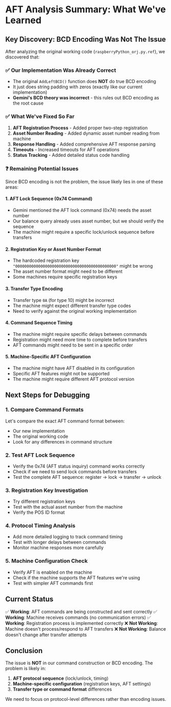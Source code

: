 # AFT Analysis Summary: What We've Learned

## Key Discovery: BCD Encoding Was Not The Issue

After analyzing the original working code (`raspberryPython_orj.py.ref`), we discovered that:

### ✅ **Our Implementation Was Already Correct**

- The original `AddLeftBCD()` function does **NOT** do true BCD encoding
- It just does string padding with zeros (exactly like our current implementation)
- **Gemini's BCD theory was incorrect** - this rules out BCD encoding as the root cause

### ✅ **What We've Fixed So Far**

1. **AFT Registration Process** - Added proper two-step registration
2. **Asset Number Reading** - Added dynamic asset number reading from machine
3. **Response Handling** - Added comprehensive AFT response parsing
4. **Timeouts** - Increased timeouts for AFT operations
5. **Status Tracking** - Added detailed status code handling

### ❓ **Remaining Potential Issues**

Since BCD encoding is not the problem, the issue likely lies in one of these areas:

#### 1. **AFT Lock Sequence (0x74 Command)**

- Gemini mentioned the AFT lock command (0x74) needs the asset number
- Our balance query already uses asset number, but we should verify the sequence
- The machine might require a specific lock/unlock sequence before transfers

#### 2. **Registration Key or Asset Number Format**

- The hardcoded registration key `"00000000000000000000000000000000000000000000"` might be wrong
- The asset number format might need to be different
- Some machines require specific registration keys

#### 3. **Transfer Type Encoding**

- Transfer type `0A` (for type 10) might be incorrect
- The machine might expect different transfer type codes
- Need to verify against the original working implementation

#### 4. **Command Sequence Timing**

- The machine might require specific delays between commands
- Registration might need more time to complete before transfers
- AFT commands might need to be sent in a specific order

#### 5. **Machine-Specific AFT Configuration**

- The machine might have AFT disabled in its configuration
- Specific AFT features might not be supported
- The machine might require different AFT protocol version

## Next Steps for Debugging

### 1. **Compare Command Formats**

Let's compare the exact AFT command format between:

- Our new implementation
- The original working code
- Look for any differences in command structure

### 2. **Test AFT Lock Sequence**

- Verify the 0x74 (AFT status inquiry) command works correctly
- Check if we need to send lock commands before transfers
- Test the complete AFT sequence: register → lock → transfer → unlock

### 3. **Registration Key Investigation**

- Try different registration keys
- Test with the actual asset number from the machine
- Verify the POS ID format

### 4. **Protocol Timing Analysis**

- Add more detailed logging to track command timing
- Test with longer delays between commands
- Monitor machine responses more carefully

### 5. **Machine Configuration Check**

- Verify AFT is enabled on the machine
- Check if the machine supports the AFT features we're using
- Test with simpler AFT commands first

## Current Status

✅ **Working**: AFT commands are being constructed and sent correctly
✅ **Working**: Machine receives commands (no communication errors)
✅ **Working**: Registration process is implemented correctly
❌ **Not Working**: Machine doesn't process/respond to AFT transfers
❌ **Not Working**: Balance doesn't change after transfer attempts

## Conclusion

The issue is **NOT** in our command construction or BCD encoding. The problem is likely in:

1. **AFT protocol sequence** (lock/unlock, timing)
2. **Machine-specific configuration** (registration keys, AFT settings)
3. **Transfer type or command format** differences

We need to focus on protocol-level differences rather than encoding issues.
